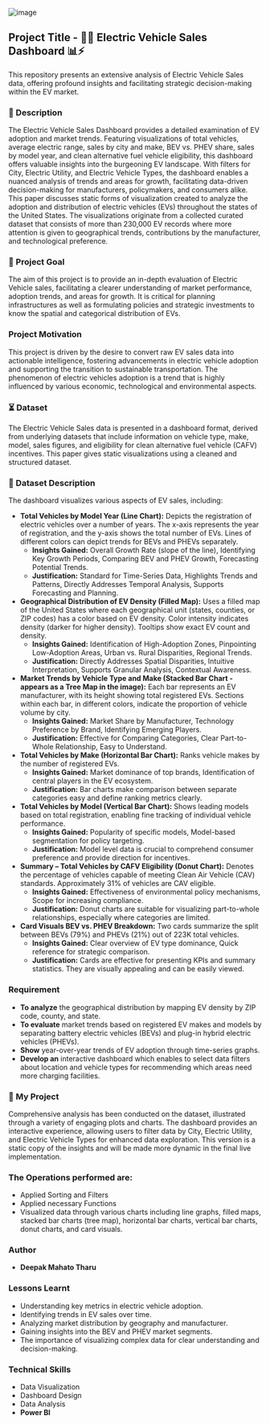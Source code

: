 ![image](https://github.com/user-attachments/assets/d08d5d5d-95c4-45fb-9830-89a6dd2a2023)

## Project Title - 🚗💡 Electric Vehicle Sales Dashboard 📊⚡

This repository presents an extensive analysis of Electric Vehicle Sales data, offering profound insights and facilitating strategic decision-making within the EV market.

### 📃 Description

The Electric Vehicle Sales Dashboard provides a detailed examination of EV adoption and market trends. Featuring visualizations of total vehicles, average electric range, sales by city and make, BEV vs. PHEV share, sales by model year, and clean alternative fuel vehicle eligibility, this dashboard offers valuable insights into the burgeoning EV landscape. With filters for City, Electric Utility, and Electric Vehicle Types, the dashboard enables a nuanced analysis of trends and areas for growth, facilitating data-driven decision-making for manufacturers, policymakers, and consumers alike. This paper discusses static forms of visualization created to analyze the adoption and distribution of electric vehicles (EVs) throughout the states of the United States. The visualizations originate from a collected curated dataset that consists of more than 230,000 EV records where more attention is given to geographical trends, contributions by the manufacturer, and technological preference.


### 🚀 Project Goal

The aim of this project is to provide an in-depth evaluation of Electric Vehicle sales, facilitating a clearer understanding of market performance, adoption trends, and areas for growth. It is critical for planning infrastructures as well as formulating policies and strategic investments to know the spatial and categorical distribution of EVs.

### Project Motivation

This project is driven by the desire to convert raw EV sales data into actionable intelligence, fostering advancements in electric vehicle adoption and supporting the transition to sustainable transportation. The phenomenon of electric vehicles adoption is a trend that is highly influenced by various economic, technological and environmental aspects.

### ⏳ Dataset

The Electric Vehicle Sales data is presented in a dashboard format, derived from underlying datasets that include information on vehicle type, make, model, sales figures, and eligibility for clean alternative fuel vehicle (CAFV) incentives. This paper gives static visualizations using a cleaned and structured dataset.

### 📑 Dataset Description

The dashboard visualizes various aspects of EV sales, including:

* **Total Vehicles by Model Year (Line Chart):** Depicts the registration of electric vehicles over a number of years. The x-axis represents the year of registration, and the y-axis shows the total number of EVs. Lines of different colors can depict trends for BEVs and PHEVs separately.
    * **Insights Gained:** Overall Growth Rate (slope of the line), Identifying Key Growth Periods, Comparing BEV and PHEV Growth, Forecasting Potential Trends.
    * **Justification:** Standard for Time-Series Data, Highlights Trends and Patterns, Directly Addresses Temporal Analysis, Supports Forecasting and Planning.
* **Geographical Distribution of EV Density (Filled Map):** Uses a filled map of the United States where each geographical unit (states, counties, or ZIP codes) has a color based on EV density. Color intensity indicates density (darker for higher density). Tooltips show exact EV count and density.
    * **Insights Gained:** Identification of High-Adoption Zones, Pinpointing Low-Adoption Areas, Urban vs. Rural Disparities, Regional Trends.
    * **Justification:** Directly Addresses Spatial Disparities, Intuitive Interpretation, Supports Granular Analysis, Contextual Awareness.
* **Market Trends by Vehicle Type and Make (Stacked Bar Chart - appears as a Tree Map in the image):** Each bar represents an EV manufacturer, with its height showing total registered EVs. Sections within each bar, in different colors, indicate the proportion of vehicle volume by city.
    * **Insights Gained:** Market Share by Manufacturer, Technology Preference by Brand, Identifying Emerging Players.
    * **Justification:** Effective for Comparing Categories, Clear Part-to-Whole Relationship, Easy to Understand.
* **Total Vehicles by Make (Horizontal Bar Chart):** Ranks vehicle makes by the number of registered EVs.
    * **Insights Gained:** Market dominance of top brands, Identification of central players in the EV ecosystem.
    * **Justification:** Bar charts make comparison between separate categories easy and define ranking metrics clearly.
* **Total Vehicles by Model (Vertical Bar Chart):** Shows leading models based on total registration, enabling fine tracking of individual vehicle performance.
    * **Insights Gained:** Popularity of specific models, Model-based segmentation for policy targeting.
    * **Justification:** Model level data is crucial to comprehend consumer preference and provide direction for incentives.
* **Summary – Total Vehicles by CAFV Eligibility (Donut Chart):** Denotes the percentage of vehicles capable of meeting Clean Air Vehicle (CAV) standards. Approximately 31% of vehicles are CAV eligible.
    * **Insights Gained:** Effectiveness of environmental policy mechanisms, Scope for increasing compliance.
    * **Justification:** Donut charts are suitable for visualizing part-to-whole relationships, especially where categories are limited.
* **Card Visuals BEV vs. PHEV Breakdown:** Two cards summarize the split between BEVs (79%) and PHEVs (21%) out of 223K total vehicles.
    * **Insights Gained:** Clear overview of EV type dominance, Quick reference for strategic comparison.
    * **Justification:** Cards are effective for presenting KPIs and summary statistics. They are visually appealing and can be easily viewed.

### Requirement

* **To analyze** the geographical distribution by mapping EV density by ZIP code, county, and state.
* **To evaluate** market trends based on registered EV makes and models by separating battery electric vehicles (BEVs) and plug-in hybrid electric vehicles (PHEVs).
* **Show** year-over-year trends of EV adoption through time-series graphs.
* **Develop an** interactive dashboard which enables to select data filters about location and vehicle types for recommending which areas need more charging facilities.

### 🚀 My Project

Comprehensive analysis has been conducted on the dataset, illustrated through a variety of engaging plots and charts. The dashboard provides an interactive experience, allowing users to filter data by City, Electric Utility, and Electric Vehicle Types for enhanced data exploration. This version is a static copy of the insights and will be made more dynamic in the final live implementation.

### The Operations performed are:

* Applied Sorting and Filters
* Applied necessary Functions
* Visualized data through various charts including line graphs, filled maps, stacked bar charts (tree map), horizontal bar charts, vertical bar charts, donut charts, and card visuals.

### Author

* **Deepak Mahato Tharu**

### Lessons Learnt

* Understanding key metrics in electric vehicle adoption.
* Identifying trends in EV sales over time.
* Analyzing market distribution by geography and manufacturer.
* Gaining insights into the BEV and PHEV market segments.
* The importance of visualizing complex data for clear understanding and decision-making.

### Technical Skills

* Data Visualization
* Dashboard Design
* Data Analysis
* **Power BI**
